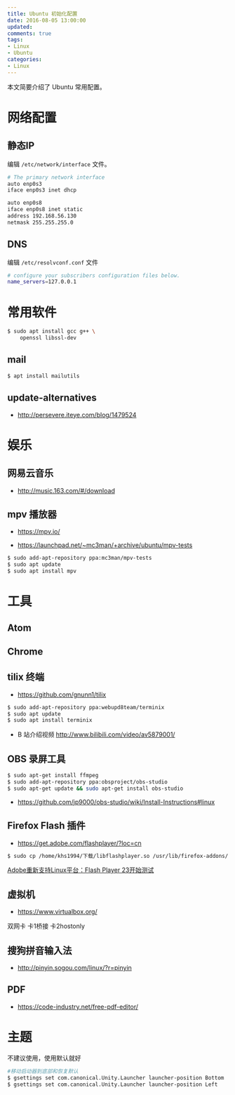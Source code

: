 ```yaml
---
title: Ubuntu 初始化配置
date: 2016-08-05 13:00:00
updated:
comments: true
tags:
- Linux
- Ubuntu
categories:
- Linux
---
```


本文简要介绍了 Ubuntu 常用配置。

<!--more-->

# 网络配置

## 静态IP

编辑 `/etc/network/interface` 文件。

```bash
# The primary network interface
auto enp0s3
iface enp0s3 inet dhcp

auto enp0s8
iface enp0s8 inet static
address 192.168.56.130
netmask 255.255.255.0
```

## DNS

编辑 `/etc/resolvconf.conf` 文件

```bash
# configure your subscribers configuration files below.
name_servers=127.0.0.1
```

# 常用软件

```bash
$ sudo apt install gcc g++ \
    openssl libssl-dev
```

## mail

```bash
$ apt install mailutils
```

## update-alternatives

* http://persevere.iteye.com/blog/1479524

# 娱乐

## 网易云音乐

* http://music.163.com/#/download

## mpv 播放器

* https://mpv.io/   

* https://launchpad.net/~mc3man/+archive/ubuntu/mpv-tests

```bash
$ sudo add-apt-repository ppa:mc3man/mpv-tests
$ sudo apt update
$ sudo apt install mpv
```

# 工具

## Atom

## Chrome

## tilix 终端

* https://github.com/gnunn1/tilix  

```bash
$ sudo add-apt-repository ppa:webupd8team/terminix
$ sudo apt update
$ sudo apt install terminix
```

* B 站介绍视频 http://www.bilibili.com/video/av5879001/

## OBS 录屏工具

```bash
$ sudo apt-get install ffmpeg
$ sudo add-apt-repository ppa:obsproject/obs-studio
$ sudo apt-get update && sudo apt-get install obs-studio
```

* https://github.com/jp9000/obs-studio/wiki/Install-Instructions#linux

## Firefox Flash 插件

* https://get.adobe.com/flashplayer/?loc=cn

```bash
$ sudo cp /home/khs1994/下载/libflashplayer.so /usr/lib/firefox-addons/plugins
```

[Adobe重新支持Linux平台：Flash Player 23开始测试](http://www.ithome.com/html/soft/255434.htm)

## 虚拟机

* https://www.virtualbox.org/

双网卡 卡1桥接 卡2hostonly

## 搜狗拼音输入法

* http://pinyin.sogou.com/linux/?r=pinyin

## PDF

* https://code-industry.net/free-pdf-editor/

# 主题

不建议使用，使用默认就好  

```bash
#移动启动器到底部和恢复默认
$ gsettings set com.canonical.Unity.Launcher launcher-position Bottom  
$ gsettings set com.canonical.Unity.Launcher launcher-position Left
```
